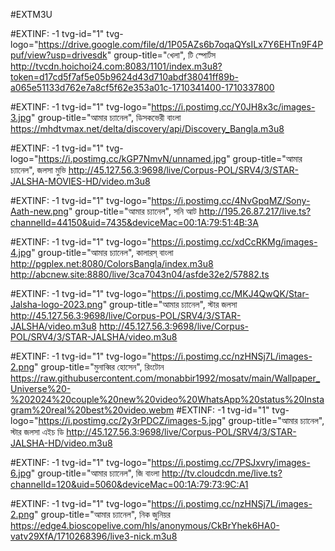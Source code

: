 #EXTM3U

#EXTINF: -1 tvg-id="1" tvg-logo="https://drive.google.com/file/d/1P05AZs6b7oqaQYsILx7Y6EHTn9F4Ppuf/view?usp=drivesdk" group-title="খেলা", টি স্পোর্টস
http://tvcdn.hoichoi24.com:8083/1101/index.m3u8?token=d17cd5f7af5e05b9624d43d710abdf38041ff89b-a065e51133d762e7a8cf5f62e353a01c-1710341400-1710337800


#EXTINF: -1 tvg-id="1" tvg-logo="https://i.postimg.cc/Y0JH8x3c/images-3.jpg" group-title="আমার চ্যানেল", ডিসকভেরী বাংলা
https://mhdtvmax.net/delta/discovery/api/Discovery_Bangla.m3u8

#EXTINF: -1 tvg-id="1" tvg-logo="https://i.postimg.cc/kGP7NmvN/unnamed.jpg" group-title="আমার চ্যানেল", জলসা মুভি
http://45.127.56.3:9698/live/Corpus-POL/SRV4/3/STAR-JALSHA-MOVIES-HD/video.m3u8


#EXTINF: -1 tvg-id="1" tvg-logo="https://i.postimg.cc/4NvGpqMZ/Sony-Aath-new.png" group-title="আমার চ্যানেল", সনি আট
http://195.26.87.217/live.ts?channelId=44150&uid=7435&deviceMac=00:1A:79:51:4B:3A


#EXTINF: -1 tvg-id="1" tvg-logo="https://i.postimg.cc/xdCcRKMg/images-4.jpg" group-title="আমার চ্যানেল", কালারস্ বাংলা
http://pgplex.net:8080/ColorsBangla/index.m3u8
http://abcnew.site:8880/live/3ca7043n04/asfde32e2/57882.ts


#EXTINF: -1 tvg-id="1" tvg-logo="https://i.postimg.cc/MKJ4QwQK/Star-Jalsha-logo-2023.png" group-title="আমার চ্যানেল", স্টার জলসা
http://45.127.56.3:9698/live/Corpus-POL/SRV4/3/STAR-JALSHA/video.m3u8
http://45.127.56.3:9698/live/Corpus-POL/SRV4/3/STAR-JALSHA/video.m3u8

#EXTINF: -1 tvg-id="1" tvg-logo="https://i.postimg.cc/nzHNSj7L/images-2.png" group-title="মুনাব্বির হোসেন", রিংটোন
https://raw.githubusercontent.com/monabbir1992/mosatv/main/Wallpaper_Universe%20-%202024%20couple%20new%20video%20WhatsApp%20status%20Instagram%20real%20best%20video.webm
#EXTINF: -1 tvg-id="1" tvg-logo="https://i.postimg.cc/2y3rPDCZ/images-5.jpg" group-title="আমার চ্যানেল", স্টার জলসা এইচ ডি
http://45.127.56.3:9698/live/Corpus-POL/SRV4/3/STAR-JALSHA-HD/video.m3u8


#EXTINF: -1 tvg-id="1" tvg-logo="https://i.postimg.cc/7PSJxvry/images-6.jpg" group-title="আমার চ্যানেল", জি বাংলা
http://tv.cloudcdn.me/live.ts?channelId=120&uid=5060&deviceMac=00:1A:79:73:9C:A1

#EXTINF: -1 tvg-id="1" tvg-logo="https://i.postimg.cc/nzHNSj7L/images-2.png" group-title="আমার চ্যানেল", নিক জুনিয়র
https://edge4.bioscopelive.com/hls/anonymous/CkBrYhek6HA0-vatv29XfA/1710268396/live3-nick.m3u8
